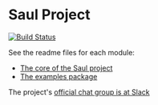 # Saul Project 
[![Build Status](https://semaphoreci.com/api/v1/projects/e8cff869-9b76-4466-8955-8a7fb834f354/556304/badge.svg)](https://semaphoreci.com/Parisa/saul)

See the readme files for each module: 

- [The core of the Saul project](saul-core/README.md)  
- [The examples package](saul-examples/README.md)

The project's [official chat group is at Slack](https://cogcomp.slack.com/messages/saul/)
